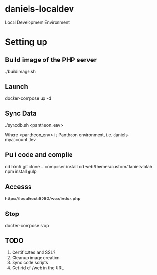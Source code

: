 # daniels-localdev
Local Development Environment

# Setting up
## Build image of the PHP server
./buildimage.sh

## Launch
docker-compose up -d

## Sync Data
./syncdb.sh <pantheon_env>

Where <pantheon_env> is Pantheon environment, i.e. daniels-myaccount.dev

## Pull code and compile
cd html/
git clone ./
composer install
cd web/themes/custom/daniels-blah
npm install
gulp

## Accesss
https://localhost:8080/web/index.php

## Stop
docker-compose stop

## TODO
1. Certificates and SSL?
2. Cleanup image creation
3. Sync code scripts
4. Get rid of /web in the URL
